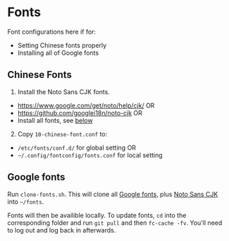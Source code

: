 # Fonts

Font configurations here if for:

  - Setting Chinese fonts properly
  - Installing all of Google fonts

## Chinese Fonts

1. Install the Noto Sans CJK fonts.
  - https://www.google.com/get/noto/help/cjk/ OR
  - https://github.com/googlei18n/noto-cjk OR
  - Install all fonts, see [below](#google-fonts)
2. Copy `10-chinese-font.conf` to:
  - `/etc/fonts/conf.d/` for global setting OR
  - `~/.config/fontconfig/fonts.conf` for local setting

## Google fonts

Run `clone-fonts.sh`. This will clone all [Google fonts](https://github.com/google/fonts), plus [Noto Sans CJK](https://github.com/googlei18n/noto-cjk) into `~/fonts`.

Fonts will then be availible locally. To update fonts, `cd` into the corresponding folder and run `git pull` and then `fc-cache -fv`. You'll need to log out and log back in afterwards.
